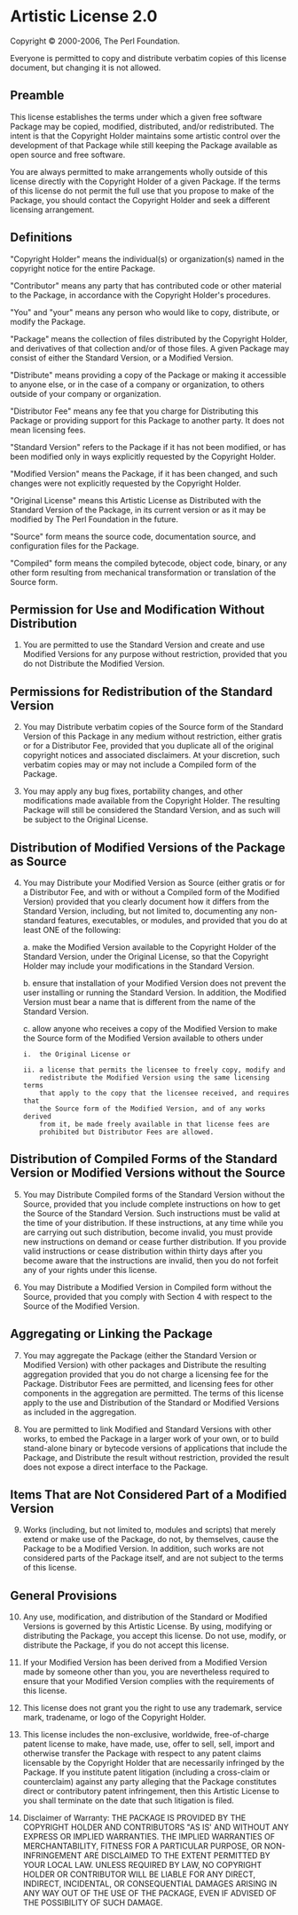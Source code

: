 Artistic License 2.0
====================

Copyright © 2000-2006, The Perl Foundation.

Everyone is permitted to copy and distribute verbatim copies of this license
document, but changing it is not allowed.

Preamble
--------

This license establishes the terms under which a given free software Package may
be copied, modified, distributed, and/or redistributed. The intent is that the
Copyright Holder maintains some artistic control over the development of that
Package while still keeping the Package available as open source and free
software.

You are always permitted to make arrangements wholly outside of this license
directly with the Copyright Holder of a given Package. If the terms of this
license do not permit the full use that you propose to make of the Package, you
should contact the Copyright Holder and seek a different licensing arrangement.

Definitions
-----------

"Copyright Holder" means the individual(s) or organization(s) named in the
copyright notice for the entire Package.

"Contributor" means any party that has contributed code or other material to the
Package, in accordance with the Copyright Holder's procedures.

"You" and "your" means any person who would like to copy, distribute, or modify
the Package.

"Package" means the collection of files distributed by the Copyright Holder, and
derivatives of that collection and/or of those files. A given Package may
consist of either the Standard Version, or a Modified Version.

"Distribute" means providing a copy of the Package or making it accessible to
anyone else, or in the case of a company or organization, to others outside of
your company or organization.

"Distributor Fee" means any fee that you charge for Distributing this Package or
providing support for this Package to another party. It does not mean licensing
fees.

"Standard Version" refers to the Package if it has not been modified, or has
been modified only in ways explicitly requested by the Copyright Holder.

"Modified Version" means the Package, if it has been changed, and such changes
were not explicitly requested by the Copyright Holder.

"Original License" means this Artistic License as Distributed with the Standard
Version of the Package, in its current version or as it may be modified by The
Perl Foundation in the future.

"Source" form means the source code, documentation source, and configuration
files for the Package.

"Compiled" form means the compiled bytecode, object code, binary, or any other
form resulting from mechanical transformation or translation of the Source form.

Permission for Use and Modification Without Distribution
--------------------------------------------------------

1.  You are permitted to use the Standard Version and create and use Modified
    Versions for any purpose without restriction, provided that you do not
    Distribute the Modified Version.

Permissions for Redistribution of the Standard Version
------------------------------------------------------

2.  You may Distribute verbatim copies of the Source form of the Standard
    Version of this Package in any medium without restriction, either gratis or
    for a Distributor Fee, provided that you duplicate all of the original
    copyright notices and associated disclaimers. At your discretion, such
    verbatim copies may or may not include a Compiled form of the Package.

3.  You may apply any bug fixes, portability changes, and other modifications
    made available from the Copyright Holder. The resulting Package will still
    be considered the Standard Version, and as such will be subject to the
    Original License.

Distribution of Modified Versions of the Package as Source
----------------------------------------------------------

4.  You may Distribute your Modified Version as Source (either gratis or for a
    Distributor Fee, and with or without a Compiled form of the Modified
    Version) provided that you clearly document how it differs from the Standard
    Version, including, but not limited to, documenting any non-standard
    features, executables, or modules, and provided that you do at least ONE of
    the following:

    a.  make the Modified Version available to the Copyright Holder of the
        Standard Version, under the Original License, so that the Copyright
        Holder may include your modifications in the Standard Version.

    b.  ensure that installation of your Modified Version does not prevent the
        user installing or running the Standard Version. In addition, the
        Modified Version must bear a name that is different from the name of the
        Standard Version.

    c.  allow anyone who receives a copy of the Modified Version to make the
        Source form of the Modified Version available to others under

        i.  the Original License or

        ii. a license that permits the licensee to freely copy, modify and
            redistribute the Modified Version using the same licensing terms
            that apply to the copy that the licensee received, and requires that
            the Source form of the Modified Version, and of any works derived
            from it, be made freely available in that license fees are
            prohibited but Distributor Fees are allowed.

Distribution of Compiled Forms of the Standard Version or
Modified Versions without the Source
---------------------------------------------------------

5.  You may Distribute Compiled forms of the Standard Version without the
    Source, provided that you include complete instructions on how to get the
    Source of the Standard Version. Such instructions must be valid at the time
    of your distribution. If these instructions, at any time while you are
    carrying out such distribution, become invalid, you must provide new
    instructions on demand or cease further distribution. If you provide valid
    instructions or cease distribution within thirty days after you become aware
    that the instructions are invalid, then you do not forfeit any of your
    rights under this license.

6.  You may Distribute a Modified Version in Compiled form without the Source,
    provided that you comply with Section 4 with respect to the Source of the
    Modified Version.

Aggregating or Linking the Package
----------------------------------

7.  You may aggregate the Package (either the Standard Version or Modified
    Version) with other packages and Distribute the resulting aggregation
    provided that you do not charge a licensing fee for the Package. Distributor
    Fees are permitted, and licensing fees for other components in the
    aggregation are permitted. The terms of this license apply to the use and
    Distribution of the Standard or Modified Versions as included in the
    aggregation.

8.  You are permitted to link Modified and Standard Versions with other works,
    to embed the Package in a larger work of your own, or to build stand-alone
    binary or bytecode versions of applications that include the Package, and
    Distribute the result without restriction, provided the result does not
    expose a direct interface to the Package.

Items That are Not Considered Part of a Modified Version
--------------------------------------------------------

9.  Works (including, but not limited to, modules and scripts) that merely
    extend or make use of the Package, do not, by themselves, cause the Package
    to be a Modified Version. In addition, such works are not considered parts
    of the Package itself, and are not subject to the terms of this license.

General Provisions
------------------

10. Any use, modification, and distribution of the Standard or Modified Versions
    is governed by this Artistic License. By using, modifying or distributing
    the Package, you accept this license. Do not use, modify, or distribute the
    Package, if you do not accept this license.

11. If your Modified Version has been derived from a Modified Version made by
    someone other than you, you are nevertheless required to ensure that your
    Modified Version complies with the requirements of this license.

12. This license does not grant you the right to use any trademark, service
    mark, tradename, or logo of the Copyright Holder.

13. This license includes the non-exclusive, worldwide, free-of-charge patent
    license to make, have made, use, offer to sell, sell, import and otherwise
    transfer the Package with respect to any patent claims licensable by the
    Copyright Holder that are necessarily infringed by the Package. If you
    institute patent litigation (including a cross-claim or counterclaim)
    against any party alleging that the Package constitutes direct or
    contributory patent infringement, then this Artistic License to you shall
    terminate on the date that such litigation is filed.

14. Disclaimer of Warranty: THE PACKAGE IS PROVIDED BY THE COPYRIGHT HOLDER AND
    CONTRIBUTORS "AS IS' AND WITHOUT ANY EXPRESS OR IMPLIED WARRANTIES. THE
    IMPLIED WARRANTIES OF MERCHANTABILITY, FITNESS FOR A PARTICULAR PURPOSE, OR
    NON-INFRINGEMENT ARE DISCLAIMED TO THE EXTENT PERMITTED BY YOUR LOCAL LAW.
    UNLESS REQUIRED BY LAW, NO COPYRIGHT HOLDER OR CONTRIBUTOR WILL BE LIABLE
    FOR ANY DIRECT, INDIRECT, INCIDENTAL, OR CONSEQUENTIAL DAMAGES ARISING IN
    ANY WAY OUT OF THE USE OF THE PACKAGE, EVEN IF ADVISED OF THE POSSIBILITY OF
    SUCH DAMAGE.
